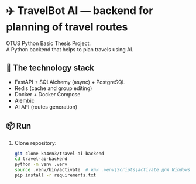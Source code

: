 # ✈️ TravelBot AI — backend for planning of travel routes 

OTUS Python Basic Thesis Project.  
A Python backend that helps to plan travels using AI.

## 🚀 The technology stack

- FastAPI + SQLAlchemy (async) + PostgreSQL
- Redis (cache and group editing)
- Docker + Docker Compose
- Alembic
- AI API (routes generation)

## 📦 Run

1. Clone repository:
   ```bash
   git clone ka4en3/travel-ai-backend
   cd travel-ai-backend
   python -m venv .venv
   source .venv/bin/activate  # или .venv\Scripts\activate для Windows
   pip install -r requirements.txt